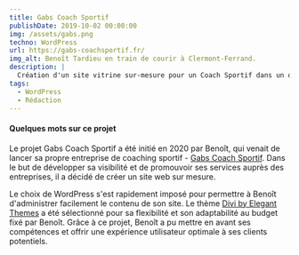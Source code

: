 ```yaml
---
title: Gabs Coach Sportif
publishDate: 2019-10-02 00:00:00
img: /assets/gabs.png
techno: WordPress
url: https://gabs-coachsportif.fr/
img_alt: Benoît Tardieu en train de courir à Clermont-Ferrand.
description: |
  Création d'un site vitrine sur-mesure pour un Coach Sportif dans un objectif de visibilité.
tags:
  - WordPress
  - Rédaction
---
```


#### Quelques mots sur ce projet

Le projet Gabs Coach Sportif a été initié en 2020 par Benoît, qui venait de lancer sa propre entreprise de coaching sportif - <a href="https://gabs-coachsportif.fr/">Gabs Coach Sportif</a>. Dans le but de développer sa visibilité et de promouvoir ses services auprès des entreprises, il a décidé de créer un site web sur mesure.

Le choix de WordPress s'est rapidement imposé pour permettre à Benoît d'administrer facilement le contenu de son site. Le thème <a href="https://www.elegantthemes.com/gallery/divi/">Divi by Elegant Themes</a> a été sélectionné pour sa flexibilité et son adaptabilité au budget fixé par Benoît. Grâce à ce projet, Benoît a pu mettre en avant ses compétences et offrir une expérience utilisateur optimale à ses clients potentiels.